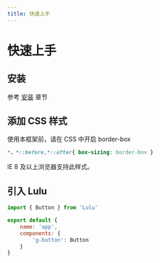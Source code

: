```yaml
---
title: 快速上手
---
```

# 快速上手
## 安装
参考 [安装](/install/) 章节
## 添加 CSS 样式 
使用本框架前，请在 CSS 中开启 border-box
``` CSS
*，*::before,*::after{ box-sizing: border-box }
```
IE 8 及以上浏览器支持此样式。

## 引入 Lulu

``` js
import { Button } from 'Lulu'

export default {
    name: 'app',
    components: {
        'g-button': Button
    }
}
```